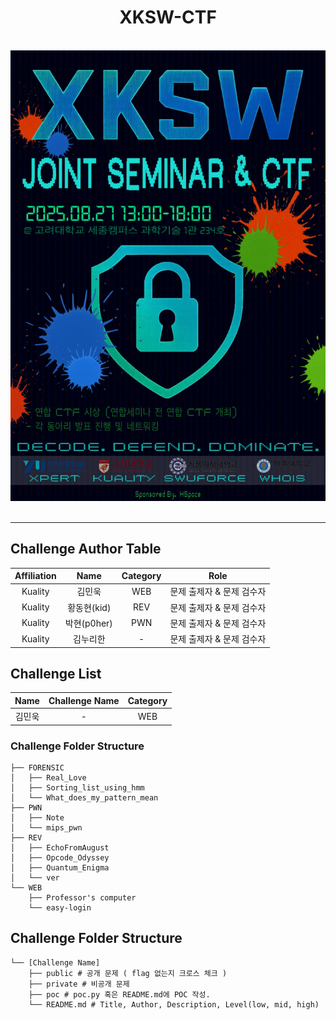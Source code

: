 <div align="center">
  
# XKSW-CTF

<br>
<img src="docs/image.png" alt="XKSW-CTF" width="600"/>
<br>
<br>

---

</div>

## Challenge Author Table

| Affiliation | Name | Category | Role |
| :-: | :-: | :-: | :-: |
| Kuality | 김민욱 | WEB | 문제 출제자 & 문제 검수자 |
| Kuality | 황동현(kid) | REV | 문제 출제자 & 문제 검수자 | 
| Kuality | 박현(p0her) | PWN | 문제 출제자 & 문제 검수자 |
| Kuality | 김누리한 | - | 문제 출제자 & 문제 검수자 |


## Challenge List

| Name | Challenge Name | Category |
| :-: | :-: | :-: |
| 김민욱 | - | WEB |

### Challenge Folder Structure

```
├── FORENSIC
│   ├── Real_Love
│   ├── Sorting_list_using_hmm
│   └── What_does_my_pattern_mean
├── PWN
│   ├── Note
│   └── mips_pwn
├── REV
│   ├── EchoFromAugust
│   ├── Opcode_Odyssey
│   ├── Quantum_Enigma
│   └── ver
└── WEB
    ├── Professor's computer
    └── easy-login
```

## Challenge Folder Structure

```
└── [Challenge Name]
    ├── public # 공개 문제 ( flag 없는지 크로스 체크 )
    ├── private # 비공개 문제
    ├── poc # poc.py 혹은 README.md에 POC 작성.
    └── README.md # Title, Author, Description, Level(low, mid, high)
```